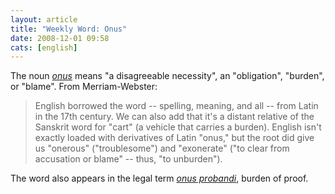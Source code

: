 ```yaml
---
layout: article
title: "Weekly Word: Onus"
date: 2008-12-01 09:58
cats: [english]
---
```

The noun <em><a href="http://www.merriam-webster.com/cgi-bin/mwwodarch.pl?Nov.22.2008">onus</a></em> means "a disagreeable necessity", an "obligation", "burden", or "blame". From Merriam-Webster:

<blockquote>
English borrowed the word -- spelling, meaning, and all -- from Latin in the 17th century. We can also add that it's a distant relative of the Sanskrit word for "cart" (a vehicle that carries a burden). English isn't exactly loaded with derivatives of Latin "onus," but the root did give us "onerous" ("troublesome") and "exonerate" ("to clear from accusation or blame" -- thus, "to unburden").
</blockquote>

The word also appears in the legal term <em><a href="http://en.wikipedia.org/wiki/Burden_of_proof">onus probandi</a></em>, burden of proof.
